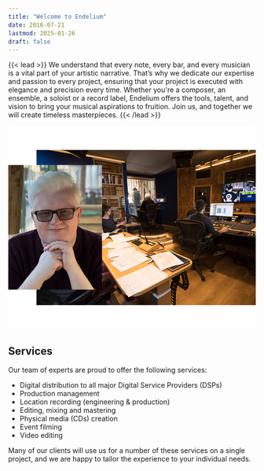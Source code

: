 ```yaml
---
title: "Welcome to Endelium"
date: 2016-07-21
lastmod: 2025-01-26
draft: false
---
```


{{< lead >}}
We understand that every note, every bar, and every musician is a vital part of your artistic narrative. That’s why we dedicate our expertise and passion to every project, ensuring that your project is executed with elegance and precision every time. Whether you're a composer, an ensemble, a soloist or a record label, Endelium offers the tools, talent, and vision to bring your musical aspirations to fruition. Join us, and together we will create timeless masterpieces.
{{< /lead >}}

![Josh Quinlan in one of our partner's recording sessions](/img/in-session-josh.png)

## Services

Our team of experts are proud to offer the following services:

* Digital distribution to all major Digital Service Providers (DSPs)
* Production management
* Location recording (engineering & production)
* Editing, mixing and mastering
* Physical media (CDs) creation
* Event filming
* Video editing

Many of our clients will use us for a number of these services on a single project, and we are happy to tailor the experience to your individual needs.

